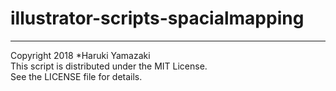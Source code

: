 # illustrator-scripts-spacialmapping

---
Copyright 2018 *Haruki Yamazaki  
This script is distributed under the MIT License.  
See the LICENSE file for details.

